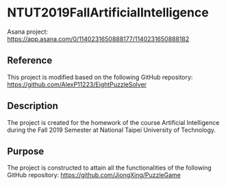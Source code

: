 # NTUT2019FallArtificialIntelligence

Asana project: https://app.asana.com/0/1140231650888177/1140231650888182

## Reference
This project is modified based on the following GitHub repository: https://github.com/AlexP11223/EightPuzzleSolver

## Description
The project is created for the homework of the course Artificial Intelligence during the Fall 2019 Semester at National Taipei University of Technology.

## Purpose
The project is constructed to attain all the functionalities of the following GitHub repository: https://github.com/JiongXing/PuzzleGame
